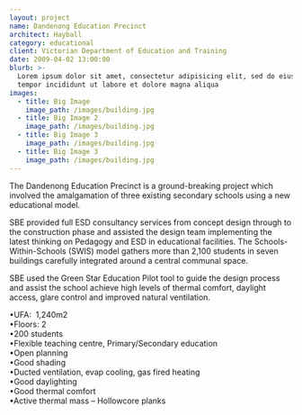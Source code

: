 ```yaml
---
layout: project
name: Dandenong Education Precinct
architect: Hayball
category: educational
client: Victorian Department of Education and Training
date: 2009-04-02 13:00:00
blurb: >-
  Lorem ipsum dolor sit amet, consectetur adipisicing elit, sed do eiusmod
  tempor incididunt ut labore et dolore magna aliqua
images:
  - title: Big Image
    image_path: /images/building.jpg
  - title: Big Image 2
    image_path: /images/building.jpg
  - title: Big Image 3
    image_path: /images/building.jpg
  - title: Big Image 3
    image_path: /images/building.jpg
---
```



The Dandenong Education Precinct is a ground-breaking project which involved the amalgamation of three existing secondary schools using a new educational model.

SBE provided full ESD consultancy services from concept design through to the construction phase and assisted the design team implementing the latest thinking on Pedagogy and ESD in educational facilities. The Schools-Within-Schools (SWIS) model gathers more than 2,100 students in seven buildings carefully integrated around a central communal space.

SBE used the Green Star Education Pilot tool to guide the design process and assist the school achieve high levels of thermal comfort, daylight access, glare control and improved natural ventilation.

<div>&bull;UFA:&nbsp; 1,240m2</div>

<div>&bull;Floors: 2</div>

<div>&bull;200 students</div>

<div>&bull;Flexible teaching centre, Primary/Secondary education</div>

<div>&bull;Open planning</div>

<div>&bull;Good shading</div>

<div>&bull;Ducted ventilation, evap cooling, gas fired heating</div>

<div>&bull;Good daylighting</div>

<div>&bull;Good thermal comfort</div>

<div>&bull;Active thermal mass &ndash; Hollowcore planks</div>